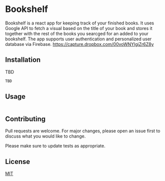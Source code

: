 # Bookshelf

Bookshelf is a react app for keeping track of your finished books.
It uses Google API to fetch a visual based on the title of your book and stores it together with the rest of the books you searcged for an added to your bookshelf. The app supports user authentication and personalized user database via Firebase.
https://capture.dropbox.com/00voWNYlgiZr6Z8y

## Installation

TBD

```bash
TBD
```

## Usage

```python

```

## Contributing

Pull requests are welcome. For major changes, please open an issue first
to discuss what you would like to change.

Please make sure to update tests as appropriate.

## License

[MIT](https://choosealicense.com/licenses/mit/)

